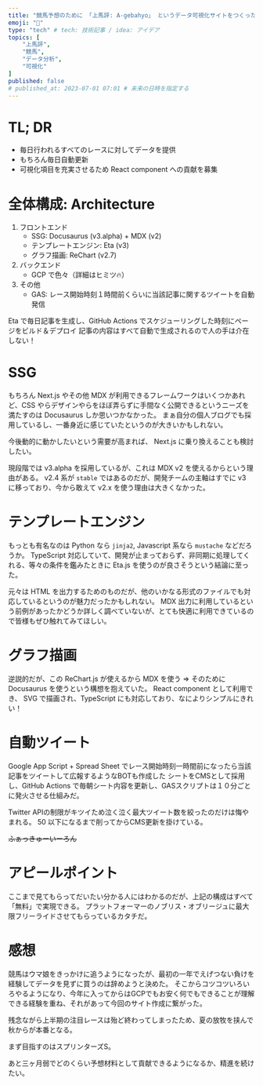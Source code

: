 ```yaml
---
title: "競馬予想のために 「上馬評: A-gebahyo」 というデータ可視化サイトをつくった"
emoji: "🏇"
type: "tech" # tech: 技術記事 / idea: アイデア
topics: [
    "上馬評",
    "競馬",
    "データ分析",
    "可視化"
]
published: false
# published_at: 2023-07-01 07:01 # 未来の日時を指定する
---
```


# TL; DR

- 毎日行われるすべてのレースに対してデータを提供
- もちろん毎日自動更新
- 可視化項目を充実させるため React component への貢献を募集

# 全体構成: Architecture

1. フロントエンド
    - SSG: Docusaurus (v3.alpha) + MDX (v2)
    - テンプレートエンジン: Eta (v3)
    - グラフ描画: ReChart (v2.7)
2. バックエンド
    - GCP で色々（詳細はヒミツ🔥）
3. その他
    - GAS: レース開始時刻１時間前くらいに当該記事に関するツイートを自動発信


Eta で毎日記事を生成し、GitHub Actions でスケジューリングした時刻にページをビルド＆デプロイ
記事の内容はすべて自動で生成されるので人の手は介在しない！

# SSG

もちろん Next.js やその他 MDX が利用できるフレームワークはいくつかあれど、CSS やらデザインやらをほぼ弄らずに手間なく公開できるというニーズを満たすのは Docusaurus しか思いつかなかった。
まぁ自分の個人ブログでも採用しているし、一番身近に感じていたというのが大きいかもしれない。

今後動的に動かしたいという需要が高まれば、 Next.js に乗り換えることも検討したい。

現段階では v3.alpha を採用しているが、これは MDX v2 を使えるからという理由がある。
v2.4 系が `stable` ではあるのだが、開発チームの主軸はすでに v3 に移っており、今から敢えて v2.x を使う理由は大きくなかった。

# テンプレートエンジン

もっとも有名なのは Python なら `jinja2`, Javascript 系なら `mustache` などだろうか。
TypeScript 対応していて、開発が止まっておらず、非同期に処理してくれる、等々の条件を鑑みたときに Eta.js を使うのが良さそうという結論に至った。

元々は HTML を出力するためのものだが、他のいかなる形式のファイルでも対応しているというのが魅力だったかもしれない。
MDX 出力に利用しているという前例があったかどうか詳しく調べていないが、とても快適に利用できているので皆様もぜひ触れてみてほしい。

# グラフ描画

逆説的だが、この ReChart.js が使えるから MDX を使う => そのために Docusaurus を使うという構想を抱えていた。
React component として利用でき、 SVG で描画され、TypeScript にも対応しており、なによりシンプルにきれい！

# 自動ツイート

Google App Script + Spread Sheet でレース開始時刻一時間前になったら当該記事をツイートして広報するようなBOTも作成した
シートをCMSとして採用し、GitHub Actions で毎朝シート内容を更新し、GASスクリプトは１０分ごとに発火させる仕組みだ。

Twitter APIの制限がキツイため泣く泣く最大ツイート数を絞ったのだけは悔やまれる。
50 以下になるまで削ってからCMS更新を掛けている。

~~ふぁっきゅーいーろん~~

# アピールポイント

ここまで見てもらってだいたい分かる人にはわかるのだが、上記の構成はすべて「無料」で実現できる。
プラットフォーマーのノブリス・オブリージュに最大限フリーライドさせてもらっているカタチだ。

# 感想

競馬はウマ娘をきっかけに追うようになったが、最初の一年でえげつない負けを経験してデータを見ずに買うのは辞めようと決めた。
そこからコツコツいろいろやるようになり、今年に入ってからはGCPでもお安く何でもできることが理解できる経験を重ね、それがあって今回のサイト作成に繋がった。

残念ながら上半期の注目レースは殆ど終わってしまったため、夏の放牧を挟んで秋からが本番となる。

まず目指すのはスプリンターズS。

あと三ヶ月弱でどのくらい予想材料として貢献できるようになるか、精進を続けたい。
